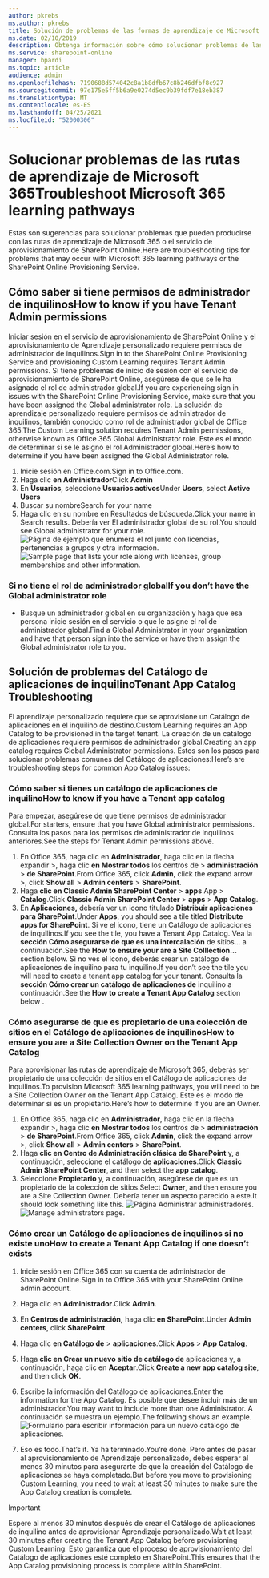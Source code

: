 ```yaml
---
author: pkrebs
ms.author: pkrebs
title: Solución de problemas de las formas de aprendizaje de Microsoft 365
ms.date: 02/10/2019
description: Obtenga información sobre cómo solucionar problemas de las rutas de aprendizaje de Microsoft 365
ms.service: sharepoint-online
manager: bpardi
ms.topic: article
audience: admin
ms.openlocfilehash: 7190688d574042c8a1b8dfb67c8b246dfbf8c927
ms.sourcegitcommit: 97e175e5ff5b6a9e0274d5ec9b39fdf7e18eb387
ms.translationtype: MT
ms.contentlocale: es-ES
ms.lasthandoff: 04/25/2021
ms.locfileid: "52000306"
---
```

# <a name="troubleshoot-microsoft-365-learning-pathways"></a><span data-ttu-id="4a7fb-103">Solucionar problemas de las rutas de aprendizaje de Microsoft 365</span><span class="sxs-lookup"><span data-stu-id="4a7fb-103">Troubleshoot Microsoft 365 learning pathways</span></span>

<span data-ttu-id="4a7fb-104">Estas son sugerencias para solucionar problemas que pueden producirse con las rutas de aprendizaje de Microsoft 365 o el servicio de aprovisionamiento de SharePoint Online.</span><span class="sxs-lookup"><span data-stu-id="4a7fb-104">Here are troubleshooting tips for problems that may occur with Microsoft 365 learning pathways or the SharePoint Online Provisioning Service.</span></span>

## <a name="how-to-know-if-you-have-tenant-admin-permissions"></a><span data-ttu-id="4a7fb-105">Cómo saber si tiene permisos de administrador de inquilinos</span><span class="sxs-lookup"><span data-stu-id="4a7fb-105">How to know if you have Tenant Admin permissions</span></span>

<span data-ttu-id="4a7fb-106">Iniciar sesión en el servicio de aprovisionamiento de SharePoint Online y el aprovisionamiento de Aprendizaje personalizado requiere permisos de administrador de inquilinos.</span><span class="sxs-lookup"><span data-stu-id="4a7fb-106">Sign in to the SharePoint Online Provisioning Service and provisioning Custom Learning requires Tenant Admin permissions.</span></span> <span data-ttu-id="4a7fb-107">Si tiene problemas de inicio de sesión con el servicio de aprovisionamiento de SharePoint Online, asegúrese de que se le ha asignado el rol de administrador global.</span><span class="sxs-lookup"><span data-stu-id="4a7fb-107">If you are experiencing sign in issues with the SharePoint Online Provisioning Service, make sure that you have been assigned the Global administrator role.</span></span> <span data-ttu-id="4a7fb-108">La solución de aprendizaje personalizado requiere permisos de administrador de inquilinos, también conocido como rol de administrador global de Office 365.</span><span class="sxs-lookup"><span data-stu-id="4a7fb-108">The Custom Learning solution requires Tenant Admin permissions, otherwise known as Office 365 Global Administrator role.</span></span> <span data-ttu-id="4a7fb-109">Este es el modo de determinar si se le asignó el rol Administrador global.</span><span class="sxs-lookup"><span data-stu-id="4a7fb-109">Here’s how to determine if you have been assigned the Global Administrator role.</span></span>

1.  <span data-ttu-id="4a7fb-110">Inicie sesión en Office.com.</span><span class="sxs-lookup"><span data-stu-id="4a7fb-110">Sign in to Office.com.</span></span>
2.  <span data-ttu-id="4a7fb-111">Haga clic **en Administrador**</span><span class="sxs-lookup"><span data-stu-id="4a7fb-111">Click **Admin**</span></span>
3.  <span data-ttu-id="4a7fb-112">En **Usuarios**, seleccione **Usuarios activos**</span><span class="sxs-lookup"><span data-stu-id="4a7fb-112">Under **Users**, select **Active Users**</span></span>
4.  <span data-ttu-id="4a7fb-113">Buscar su nombre</span><span class="sxs-lookup"><span data-stu-id="4a7fb-113">Search for your name</span></span>
5.  <span data-ttu-id="4a7fb-114">Haga clic en su nombre en Resultados de búsqueda.</span><span class="sxs-lookup"><span data-stu-id="4a7fb-114">Click your name in Search results.</span></span> <span data-ttu-id="4a7fb-115">Debería ver El administrador global de su rol.</span><span class="sxs-lookup"><span data-stu-id="4a7fb-115">You should see Global administrator for your role.</span></span>
<span data-ttu-id="4a7fb-116">![Página de ejemplo que enumera el rol junto con licencias, pertenencias a grupos y otra información.](media/cg-globaladminrole.png)</span><span class="sxs-lookup"><span data-stu-id="4a7fb-116">![Sample page that lists your role along with licenses, group memberships and other information.](media/cg-globaladminrole.png)</span></span>

### <a name="if-you-dont-have-the-global-administrator-role"></a><span data-ttu-id="4a7fb-117">Si no tiene el rol de administrador global</span><span class="sxs-lookup"><span data-stu-id="4a7fb-117">If you don’t have the Global administrator role</span></span>
- <span data-ttu-id="4a7fb-118">Busque un administrador global en su organización y haga que esa persona inicie sesión en el servicio o que le asigne el rol de administrador global.</span><span class="sxs-lookup"><span data-stu-id="4a7fb-118">Find a Global Administrator in your organization and have that person sign into the service or have them assign the Global administrator role to you.</span></span>

## <a name="tenant-app-catalog-troubleshooting"></a><span data-ttu-id="4a7fb-119">Solución de problemas del Catálogo de aplicaciones de inquilino</span><span class="sxs-lookup"><span data-stu-id="4a7fb-119">Tenant App Catalog Troubleshooting</span></span>
<span data-ttu-id="4a7fb-120">El aprendizaje personalizado requiere que se aprovisione un Catálogo de aplicaciones en el inquilino de destino.</span><span class="sxs-lookup"><span data-stu-id="4a7fb-120">Custom Learning requires an App Catalog to be provisioned in the target tenant.</span></span> <span data-ttu-id="4a7fb-121">La creación de un catálogo de aplicaciones requiere permisos de administrador global.</span><span class="sxs-lookup"><span data-stu-id="4a7fb-121">Creating an app catalog requires Global Administrator permissions.</span></span> <span data-ttu-id="4a7fb-122">Estos son los pasos para solucionar problemas comunes del Catálogo de aplicaciones:</span><span class="sxs-lookup"><span data-stu-id="4a7fb-122">Here’s are troubleshooting steps for common App Catalog issues:</span></span>

### <a name="how-to-know-if-you-have-a-tenant-app-catalog"></a><span data-ttu-id="4a7fb-123">Cómo saber si tienes un catálogo de aplicaciones de inquilino</span><span class="sxs-lookup"><span data-stu-id="4a7fb-123">How to know if you have a Tenant app catalog</span></span> 
<span data-ttu-id="4a7fb-124">Para empezar, asegúrese de que tiene permisos de administrador global.</span><span class="sxs-lookup"><span data-stu-id="4a7fb-124">For starters, ensure that you have Global administrator permissions.</span></span> <span data-ttu-id="4a7fb-125">Consulta los pasos para los permisos de administrador de inquilinos anteriores.</span><span class="sxs-lookup"><span data-stu-id="4a7fb-125">See the steps for Tenant Admin permissions above.</span></span>

1. <span data-ttu-id="4a7fb-126">En Office 365, haga clic en **Administrador**, haga clic en la flecha expandir >, haga clic **en Mostrar todos** los centros de  >  **administración**  >  **de SharePoint**.</span><span class="sxs-lookup"><span data-stu-id="4a7fb-126">From Office 365, click **Admin**, click the expand arrow >, click **Show all** > **Admin centers** > **SharePoint**.</span></span>
2. <span data-ttu-id="4a7fb-127">Haga **clic en Classic Admin SharePoint Center**  >  **apps** App  >  **Catalog**.</span><span class="sxs-lookup"><span data-stu-id="4a7fb-127">Click **Classic Admin SharePoint Center** > **apps** > **App Catalog**.</span></span>
3. <span data-ttu-id="4a7fb-128">En **Aplicaciones,** debería ver un icono titulado **Distribuir aplicaciones para SharePoint**.</span><span class="sxs-lookup"><span data-stu-id="4a7fb-128">Under **Apps**, you should see a tile titled **Distribute apps for SharePoint**.</span></span> <span data-ttu-id="4a7fb-129">Si ve el icono, tiene un Catálogo de aplicaciones de inquilinos.</span><span class="sxs-lookup"><span data-stu-id="4a7fb-129">If you see the tile, you have a Tenant App Catalog.</span></span> <span data-ttu-id="4a7fb-130">Vea la **sección Cómo asegurarse de que es una intercalación** de sitios... a continuación.</span><span class="sxs-lookup"><span data-stu-id="4a7fb-130">See the **How to ensure your are a Site Colllection...** section below.</span></span> <span data-ttu-id="4a7fb-131">Si no ves el icono, deberás crear un catálogo de aplicaciones de inquilino para tu inquilino.</span><span class="sxs-lookup"><span data-stu-id="4a7fb-131">If you don’t see the tile you will need to create a tenant app catalog for your tenant.</span></span> <span data-ttu-id="4a7fb-132">Consulta la **sección Cómo crear un catálogo de aplicaciones de** inquilino a continuación.</span><span class="sxs-lookup"><span data-stu-id="4a7fb-132">See the **How to create a Tenant App Catalog** section below .</span></span>

### <a name="how-to-ensure-you-are-a-site-collection-owner-on-the-tenant-app-catalog"></a><span data-ttu-id="4a7fb-133">Cómo asegurarse de que es propietario de una colección de sitios en el Catálogo de aplicaciones de inquilinos</span><span class="sxs-lookup"><span data-stu-id="4a7fb-133">How to ensure you are a Site Collection Owner on the Tenant App Catalog</span></span> 
<span data-ttu-id="4a7fb-134">Para aprovisionar las rutas de aprendizaje de Microsoft 365, deberás ser propietario de una colección de sitios en el Catálogo de aplicaciones de inquilinos.</span><span class="sxs-lookup"><span data-stu-id="4a7fb-134">To provision Microsoft 365 learning pathways, you will need to be a Site Collection Owner on the Tenant App Catalog.</span></span> <span data-ttu-id="4a7fb-135">Este es el modo de determinar si es un propietario.</span><span class="sxs-lookup"><span data-stu-id="4a7fb-135">Here’s how to determine if you are an Owner.</span></span>

1. <span data-ttu-id="4a7fb-136">En Office 365, haga clic en **Administrador**, haga clic en la flecha expandir >, haga clic **en Mostrar todos** los centros de  >  **administración**  >  **de SharePoint**.</span><span class="sxs-lookup"><span data-stu-id="4a7fb-136">From Office 365, click **Admin**, click the expand arrow >, click **Show all** > **Admin centers** > **SharePoint**.</span></span>
2. <span data-ttu-id="4a7fb-137">Haga **clic en Centro de Administración clásica de SharePoint** y, a continuación, seleccione el catálogo de **aplicaciones**.</span><span class="sxs-lookup"><span data-stu-id="4a7fb-137">Click **Classic Admin SharePoint Center**, and then select the **app catalog**.</span></span>
3. <span data-ttu-id="4a7fb-138">Seleccione **Propietario** y, a continuación, asegúrese de que es un propietario de la colección de sitios.</span><span class="sxs-lookup"><span data-stu-id="4a7fb-138">Select **Owner**, and then ensure you are a Site Collection Owner.</span></span> <span data-ttu-id="4a7fb-139">Debería tener un aspecto parecido a este.</span><span class="sxs-lookup"><span data-stu-id="4a7fb-139">It should look something like this.</span></span>
<span data-ttu-id="4a7fb-140">![Página Administrar administradores.](media/cg-sitecollectionowner.png)</span><span class="sxs-lookup"><span data-stu-id="4a7fb-140">![Manage administrators page.](media/cg-sitecollectionowner.png)</span></span>

### <a name="how-to-create-a-tenant-app-catalog-if-one-doesnt-exists"></a><span data-ttu-id="4a7fb-141">Cómo crear un Catálogo de aplicaciones de inquilinos si no existe uno</span><span class="sxs-lookup"><span data-stu-id="4a7fb-141">How to create a Tenant App Catalog if one doesn’t exists</span></span> 
1. <span data-ttu-id="4a7fb-142">Inicie sesión en Office 365 con su cuenta de administrador de SharePoint Online.</span><span class="sxs-lookup"><span data-stu-id="4a7fb-142">Sign in to Office 365 with your SharePoint Online admin account.</span></span>
2. <span data-ttu-id="4a7fb-143">Haga clic en **Administrador**.</span><span class="sxs-lookup"><span data-stu-id="4a7fb-143">Click **Admin**.</span></span>
3. <span data-ttu-id="4a7fb-144">En **Centros de administración,** haga clic **en SharePoint**.</span><span class="sxs-lookup"><span data-stu-id="4a7fb-144">Under **Admin centers**, click **SharePoint**.</span></span> 
4. <span data-ttu-id="4a7fb-145">Haga clic **en Catálogo de**  >  **aplicaciones**.</span><span class="sxs-lookup"><span data-stu-id="4a7fb-145">Click **Apps** > **App Catalog**.</span></span>
5. <span data-ttu-id="4a7fb-146">Haga **clic en Crear un nuevo sitio de catálogo de** aplicaciones y, a continuación, haga clic en **Aceptar**.</span><span class="sxs-lookup"><span data-stu-id="4a7fb-146">Click **Create a new app catalog site**, and then click **OK**.</span></span> 
6.  <span data-ttu-id="4a7fb-147">Escribe la información del Catálogo de aplicaciones.</span><span class="sxs-lookup"><span data-stu-id="4a7fb-147">Enter the information for the App Catalog.</span></span> <span data-ttu-id="4a7fb-148">Es posible que desee incluir más de un administrador.</span><span class="sxs-lookup"><span data-stu-id="4a7fb-148">You may want to include more than one Administrator.</span></span> <span data-ttu-id="4a7fb-149">A continuación se muestra un ejemplo.</span><span class="sxs-lookup"><span data-stu-id="4a7fb-149">The following shows an example.</span></span>  
![Formulario para escribir información para un nuevo catálogo de aplicaciones.](media/cg-appcatalogfinish.png)

7.  <span data-ttu-id="4a7fb-151">Eso es todo.</span><span class="sxs-lookup"><span data-stu-id="4a7fb-151">That’s it.</span></span> <span data-ttu-id="4a7fb-152">Ya ha terminado.</span><span class="sxs-lookup"><span data-stu-id="4a7fb-152">You’re done.</span></span> <span data-ttu-id="4a7fb-153">Pero antes de pasar al aprovisionamiento de Aprendizaje personalizado, debes esperar al menos 30 minutos para asegurarte de que la creación del Catálogo de aplicaciones se haya completado.</span><span class="sxs-lookup"><span data-stu-id="4a7fb-153">But before you move to provisioning Custom Learning, you need to wait at least 30 minutes to make sure the App Catalog creation is complete.</span></span> 

> [!IMPORTANT]
> <span data-ttu-id="4a7fb-154">Espere al menos 30 minutos después de crear el Catálogo de aplicaciones de inquilino antes de aprovisionar Aprendizaje personalizado.</span><span class="sxs-lookup"><span data-stu-id="4a7fb-154">Wait at least 30 minutes after creating the Tenant App Catalog before provisioning Custom Learning.</span></span> <span data-ttu-id="4a7fb-155">Esto garantiza que el proceso de aprovisionamiento del Catálogo de aplicaciones esté completo en SharePoint.</span><span class="sxs-lookup"><span data-stu-id="4a7fb-155">This ensures that the App Catalog provisioning process is complete within SharePoint.</span></span> 